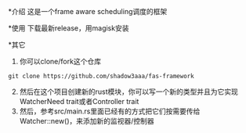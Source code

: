 *介绍
这是一个frame aware scheduling调度的框架

*使用
下载最新release，用magisk安装

*其它
1. 你可以clone/fork这个仓库
```
git clone https://github.com/shadow3aaa/fas-framework
```
2. 然后在这个项目创建新的rust模块，你可以写一个新的类型并且为它实现WatcherNeed trait或者Controller trait
3. 然后，参考src/main.rs里面已经有的方式把它们按需要传给Watcher::new()，来添加新的监视器/控制器

